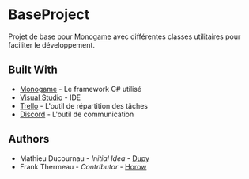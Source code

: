 # BaseProject
Projet de base pour [Monogame](http://www.monogame.net/ "Monogame website : http://www.monogame.net/") avec différentes classes utilitaires pour faciliter le développement.

## Built With

- [Monogame](http://www.monogame.net/ "Monogame website : http://www.monogame.net/") - Le framework C# utilisé
- [Visual Studio](https://www.visualstudio.com/fr/ "Visual Studio website : https://www.visualstudio.com/fr/") - IDE
- [Trello](https://trello.com/ "Trello website : https://trello.com/") - L'outil de répartition des tâches
- [Discord](https://discordapp.com/ "Discord website : https://discordapp.com/") - L'outil de communication

## Authors

- Mathieu Ducournau - *Initial Idea* - [Dupy](https://github.com/Thedupy) 
- Frank Thermeau - *Contributor* - [Horow](https://github.com/Fractaos)



